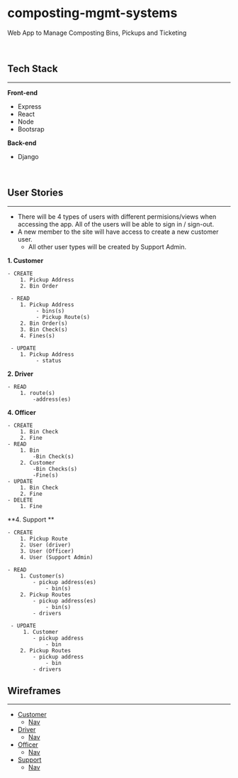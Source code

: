 <!-- In order to pitch a capstone project idea, you must have at least:
4 wireframes: Done
User Stories: Done
ERD:Done
tech stack: Done
third party API if applicable
 -->

# composting-mgmt-systems
Web App to Manage Composting Bins, Pickups and Ticketing

&nbsp;

## Tech Stack
---
**Front-end**
 - Express
 - React
 - Node
 - Bootsrap

**Back-end**
 - Django

&nbsp;

## User Stories
---

 - There will be 4 types of users with different permisions/views when accessing the app. All of the users will be able to sign in / sign-out.
 - A new member to the site will have access to create a new customer user.
    - All other user types will be created by Support Admin.


**1. Customer**

    - CREATE
        1. Pickup Address
        2. Bin Order

     - READ 
        1. Pickup Address
             - bins(s)
             - Pickup Route(s)
        2. Bin Order(s)
        3. Bin Check(s)
        4. Fines(s)

     - UPDATE
        1. Pickup Address
             - status

**2. Driver**

    - READ
        1. route(s)
            -address(es)

**4. Officer**

    - CREATE
        1. Bin Check
        2. Fine
    - READ
        1. Bin
            -Bin Check(s)
        2. Customer
            -Bin Checks(s)
            -Fine(s)
    - UPDATE
        1. Bin Check
        2. Fine
    - DELETE
        1. Fine

**4. Support **

    - CREATE
        1. Pickup Route
        2. User (driver)
        3. User (Officer)
        4. User (Support Admin)
    
    - READ
        1. Customer(s)
            - pickup address(es)
                - bin(s)
        2. Pickup Routes
            - pickup address(es)
                - bin(s)
            - drivers
    
     - UPDATE
         1. Customer
            - pickup address
                - bin
        2. Pickup Routes
            - pickup address
                - bin
            - drivers



## Wireframes
---
- [Customer](https://github.com/dnierman0920/composting-mgmt-systems/tree/main/planning/Wireframes/Customer)
     - [Nav](https://github.com/dnierman0920/composting-mgmt-systems/blob/main/planning/Wireframes/Customer/Navigation.jpg)
- [Driver](https://github.com/dnierman0920/composting-mgmt-systems/tree/main/planning/Wireframes/Driver)
     - [Nav](https://github.com/dnierman0920/composting-mgmt-systems/blob/main/planning/Wireframes/Driver/Navigation.jpg)
- [Officer](https://github.com/dnierman0920/composting-mgmt-systems/tree/main/planning/Wireframes/Officer)
     - [Nav](https://github.com/dnierman0920/composting-mgmt-systems/blob/main/planning/Wireframes/Officer/Navigation.jpg)
- [Support](https://github.com/dnierman0920/composting-mgmt-systems/tree/main/planning/Wireframes/Support)
     - [Nav](https://github.com/dnierman0920/composting-mgmt-systems/blob/main/planning/Wireframes/Support/Navigation.jpg)


            



